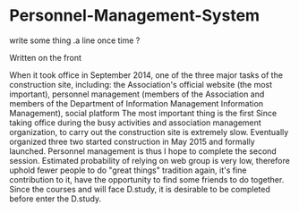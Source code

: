 # Personnel-Management-System
write some thing .a line once time ?

Written on the front
 
When it took office in September 2014, one of the three major tasks of the construction site, including: the Association's official website (the most important), personnel management (members of the Association and members of the Department of Information Management Information Management), social platform
The most important thing is the first
Since taking office during the busy activities and association management organization, to carry out the construction site is extremely slow. Eventually organized three two started construction in May 2015 and formally launched.
Personnel management is thus I hope to complete the second session. Estimated probability of relying on web group is very low, therefore uphold fewer people to do "great things" tradition again, it's fine contribution to it, have the opportunity to find some friends to do together.
Since the courses and will face D.study, it is desirable to be completed before enter the D.study.




